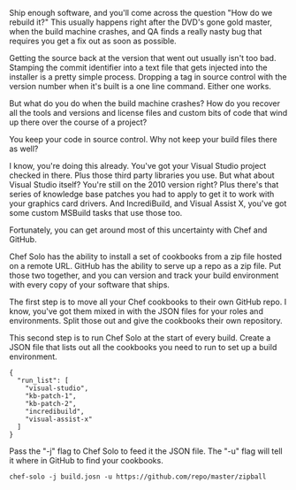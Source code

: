 <!--
title: Building rebuildable build machines
created: 21 March 2013 - 5:50 pm
updated: 21 March 2013 - 5:50 pm
publish: 2 April 2013
slug: reproducable-builds
tags: coding, ruby
-->

Ship enough software, and you'll come across the question "How do we
rebuild it?" This usually happens right after the DVD's gone gold master,
when the build machine crashes, and QA finds a really nasty bug that requires
you get a fix out as soon as possible.

Getting the source back at the version that went out usually isn't too bad.
Stamping the commit identifier into a text file that gets injected into the
installer is a pretty simple process. Dropping a tag in source control with
the version number when it's built is a one line command. Either one works.

But what do you do when the build machine crashes? How do you recover all the
tools and versions and license files and custom bits of code that wind up
there over the course of a project?

You keep your code in source control. Why not keep your build files there
as well?

I know, you're doing this already. You've got your Visual Studio project checked
in there. Plus those third party libraries you use. But what about Visual Studio
itself? You're still on the 2010 version right? Plus there's that series of
knowledge base patches you had to apply to get it to work with your graphics
card drivers. And IncrediBuild, and Visual Assist X, you've got some custom
MSBuild tasks that use those too.

Fortunately, you can get around most of this uncertainty with Chef and GitHub.

Chef Solo has the ability to install a set of cookbooks from a zip file hosted
on a remote URL. GitHub has the ability to serve up a repo as a zip file. Put
those two together, and you can version and track your build environment with
every copy of your software that ships.

The first step is to move all your Chef cookbooks to their own GitHub repo. I
know, you've got them mixed in with the JSON files for your roles and
environments. Split those out and give the cookbooks their own repository.

This second step is to run Chef Solo at the start of every build. Create a
JSON file that lists out all the cookbooks you need to run to set up a build
environment.

    {
      "run_list": [
        "visual-studio",
        "kb-patch-1",
        "kb-patch-2",
        "incredibuild",
        "visual-assist-x"
      ]
    }

Pass the "-j" flag to Chef Solo to feed it the JSON file. The "-u" flag
will tell it where in GitHub to find your cookbooks.

    chef-solo -j build.josn -u https://github.com/repo/master/zipball
